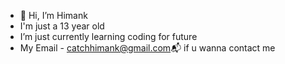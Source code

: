 - 👋 Hi, I’m Himank
- I'm just a 13 year old 
- I’m just currently learning coding for future
- My Email - catchhimank@gmail.com📬 if u wanna contact me
